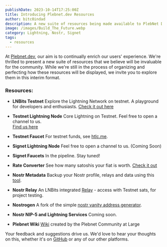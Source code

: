 ```yaml
---
publishDate: 2023-10-14T17:25:00Z
title: Introducing Plebnet.dev Resources
author: bitc0indad
description: A new suite of resources being made available to PlebNet Devs.
image: /images/Build_The_Future.webp
category: Lightning, Nostr, Signet
tags:
  - resources
---
```


At [Plebnet.dev](https://plebnet.dev), our aim is to continually enrich our users' experience. We're thrilled to present a new suite of resources that we believe will be invaluable for the community. While we're still in the process of organizing and perfecting how these resources will be displayed, we invite you to explore them in this interim format.

### **Resources:**

- **LNBits Testnet**
  Explore the Lightning Network on testnet. A playground for developers and enthusiasts.
  [Check it out here](https://testnet.plebnet.dev)

- **Testnet Lightning Node**
  Core Lightning on Testnet. Feel free to open a channel to us.  
  [Find us here](https://mempool.space/testnet/lightning/node/03ba00a57cec1cef4873065ad54d0912696274cc53155b29a3b1256720e33a0943)

- **Testnet Faucet**
  For testnet funds, see [htlc.me](http://htlc.me/).

- **Signet Lightning Node**
  Feel free to open a channel to us. (Coming Soon)

- **Signet Faucets**
  In the pipeline. Stay tuned!

- **Rate Converter**
  See how many satoshis your fiat is worth. [Check it out](https://rates.plebnet.dev/)

- **Nostr Metadata**
  Backup your Nostr profile, relays and data using this [tool](https://metadata.plebnet.dev/).

- **Nostr Relay**
  An LNBits integrated [Relay](https://testnet.plebnet.dev/nostrrelay/1) - access with Testnet sats, for project testing.

- **Nostrogen**
  A fork of the simple [nostr vanity address generator](https://nostrogen.plebnet.dev/).

- **Nostr NIP-5 and Lightning Services**
  Coming soon.

- **Plebnet Wiki**
  [Wiki](https://plebnet.wiki) created by the Plebnet Community at Large

Your feedback and suggestions drive us. We'd love to hear your thoughts on this, whether it's on [GitHub](https://github.com/plebnet-dev) or any of our other platforms.
